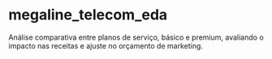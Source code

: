 # megaline_telecom_eda
Análise comparativa entre planos de serviço, básico e premium, avaliando o impacto nas receitas e ajuste no orçamento de marketing.
